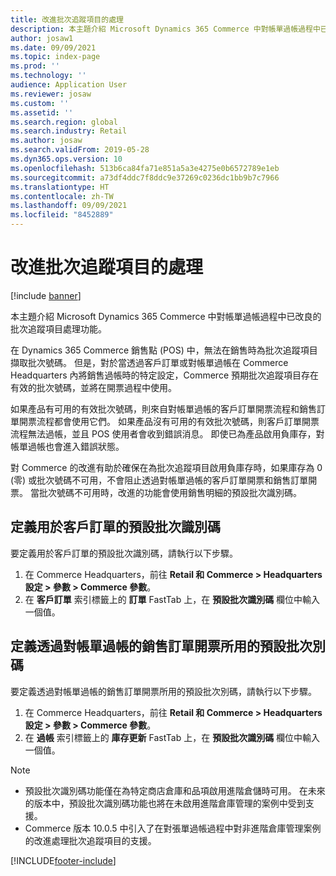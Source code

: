 ```yaml
---
title: 改進批次追蹤項目的處理
description: 本主題介紹 Microsoft Dynamics 365 Commerce 中對帳單過帳過程中已改良的批次追蹤項目處理功能。
author: josaw1
ms.date: 09/09/2021
ms.topic: index-page
ms.prod: ''
ms.technology: ''
audience: Application User
ms.reviewer: josaw
ms.custom: ''
ms.assetid: ''
ms.search.region: global
ms.search.industry: Retail
ms.author: josaw
ms.search.validFrom: 2019-05-28
ms.dyn365.ops.version: 10
ms.openlocfilehash: 513b6ca84fa71e851a5a3e4275e0b6572789e1eb
ms.sourcegitcommit: a73df4ddc7f8ddc9e37269c0236dc1bb9b7c7966
ms.translationtype: HT
ms.contentlocale: zh-TW
ms.lasthandoff: 09/09/2021
ms.locfileid: "8452889"
---
```

# <a name="improved-handling-of-batch-tracked-items"></a>改進批次追蹤項目的處理

[!include [banner](includes/banner.md)]

本主題介紹 Microsoft Dynamics 365 Commerce 中對帳單過帳過程中已改良的批次追蹤項目處理功能。

在 Dynamics 365 Commerce 銷售點 (POS) 中，無法在銷售時為批次追蹤項目擷取批次號碼。 但是，對於當透過客戶訂單或對帳單過帳在 Commerce Headquarters 內將銷售過帳時的特定設定，Commerce 預期批次追蹤項目存在有效的批次號碼，並將在開票過程中使用。

如果產品有可用的有效批次號碼，則來自對帳單過帳的客戶訂單開票流程和銷售訂單開票流程都會使用它們。 如果產品沒有可用的有效批次號碼，則客戶訂單開票流程無法過帳，並且 POS 使用者會收到錯誤消息。 即使已為產品啟用負庫存，對帳單過帳也會進入錯誤狀態。

對 Commerce 的改進有助於確保在為批次追蹤項目啟用負庫存時，如果庫存為 0 (零) 或批次號碼不可用，不會阻止透過對帳單過帳的客戶訂單開票和銷售訂單開票。 當批次號碼不可用時，改進的功能會使用銷售明細的預設批次識別碼。

## <a name="define-the-default-batch-id-that-is-used-for-customer-orders"></a>定義用於客戶訂單的預設批次識別碼

要定義用於客戶訂單的預設批次識別碼，請執行以下步驟。

1. 在 Commerce Headquarters，前往 **Retail 和 Commerce \> Headquarters 設定 \> 參數 \> Commerce 參數**。
1. 在 **客戶訂單** 索引標籤上的 **訂單** FastTab 上，在 **預設批次識別碼** 欄位中輸入一個值。

## <a name="define-the-default-batch-id-that-is-used-for-sales-order-invoicing-through-statement-posting"></a>定義透過對帳單過帳的銷售訂單開票所用的預設批次別碼

要定義透過對帳單過帳的銷售訂單開票所用的預設批次別碼，請執行以下步驟。

1. 在 Commerce Headquarters，前往 **Retail 和 Commerce \> Headquarters 設定 \> 參數 \> Commerce 參數**。
1. 在 **過帳** 索引標籤上的 **庫存更新** FastTab 上，在 **預設批次識別碼** 欄位中輸入一個值。

> [!NOTE]
> - 預設批次識別碼功能僅在為特定商店倉庫和品項啟用進階倉儲時可用。 在未來的版本中，預設批次識別碼功能也將在未啟用進階倉庫管理的案例中受到支援。
> - Commerce 版本 10.0.5 中引入了在對張單過帳過程中對非進階倉庫管理案例的改進處理批次追蹤項目的支援。

[!INCLUDE[footer-include](../includes/footer-banner.md)]
